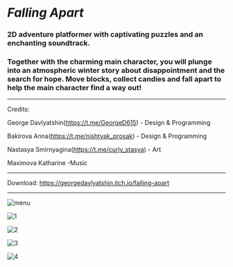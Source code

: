 # *Falling Apart*
### 2D adventure platformer with captivating puzzles and an enchanting soundtrack.
### Together with the charming main character, you will plunge into an atmospheric winter story about disappointment and the search for hope. Move blocks, collect candies and fall apart to help the main character find a way out!
___
Credits:

George Davlyatshin(https://t.me/GeorgeD615) - Design & Programming

Bakirova Anna(https://t.me/nishtyak_prosak) - Design & Programming

Nastasya Smirnyagina(https://t.me/curly_stasya) - Art

Maximova Katharine -Music
___

Download: https://georgedavlyatshin.itch.io/falling-apart
___
        
![menu](https://media.githubusercontent.com/media/GeorgeD615/GameJam2022/main/Screenshots/%D0%A1%D0%BD%D0%B8%D0%BC%D0%BE%D0%BA%20%D1%8D%D0%BA%D1%80%D0%B0%D0%BD%D0%B0%20(14).png)
      
![1](https://media.githubusercontent.com/media/GeorgeD615/GameJam2022/main/Screenshots/%D0%A1%D0%BD%D0%B8%D0%BC%D0%BE%D0%BA%20%D1%8D%D0%BA%D1%80%D0%B0%D0%BD%D0%B0%20(19).png)

![2](https://media.githubusercontent.com/media/GeorgeD615/GameJam2022/main/Screenshots/%D0%A1%D0%BD%D0%B8%D0%BC%D0%BE%D0%BA%20%D1%8D%D0%BA%D1%80%D0%B0%D0%BD%D0%B0%20(20).png)

![3](https://media.githubusercontent.com/media/GeorgeD615/GameJam2022/main/Screenshots/%D0%A1%D0%BD%D0%B8%D0%BC%D0%BE%D0%BA%20%D1%8D%D0%BA%D1%80%D0%B0%D0%BD%D0%B0%20(22).png)

![4](https://media.githubusercontent.com/media/GeorgeD615/GameJam2022/main/Screenshots/%D0%A1%D0%BD%D0%B8%D0%BC%D0%BE%D0%BA%20%D1%8D%D0%BA%D1%80%D0%B0%D0%BD%D0%B0%20(23).png)
